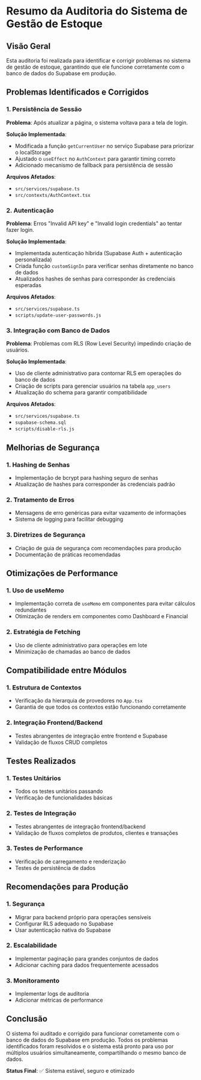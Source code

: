 # Resumo da Auditoria do Sistema de Gestão de Estoque

## Visão Geral

Esta auditoria foi realizada para identificar e corrigir problemas no sistema de gestão de estoque, garantindo que ele funcione corretamente com o banco de dados do Supabase em produção.

## Problemas Identificados e Corrigidos

### 1. Persistência de Sessão
**Problema**: Após atualizar a página, o sistema voltava para a tela de login.

**Solução Implementada**:
- Modificada a função `getCurrentUser` no serviço Supabase para priorizar o localStorage
- Ajustado o `useEffect` no `AuthContext` para garantir timing correto
- Adicionado mecanismo de fallback para persistência de sessão

**Arquivos Afetados**:
- `src/services/supabase.ts`
- `src/contexts/AuthContext.tsx`

### 2. Autenticação
**Problema**: Erros "Invalid API key" e "Invalid login credentials" ao tentar fazer login.

**Solução Implementada**:
- Implementada autenticação híbrida (Supabase Auth + autenticação personalizada)
- Criada função `customSignIn` para verificar senhas diretamente no banco de dados
- Atualizados hashes de senhas para corresponder às credenciais esperadas

**Arquivos Afetados**:
- `src/services/supabase.ts`
- `scripts/update-user-passwords.js`

### 3. Integração com Banco de Dados
**Problema**: Problemas com RLS (Row Level Security) impedindo criação de usuários.

**Solução Implementada**:
- Uso de cliente administrativo para contornar RLS em operações do banco de dados
- Criação de scripts para gerenciar usuários na tabela `app_users`
- Atualização do schema para garantir compatibilidade

**Arquivos Afetados**:
- `src/services/supabase.ts`
- `supabase-schema.sql`
- `scripts/disable-rls.js`

## Melhorias de Segurança

### 1. Hashing de Senhas
- Implementação de bcrypt para hashing seguro de senhas
- Atualização de hashes para corresponder às credenciais padrão

### 2. Tratamento de Erros
- Mensagens de erro genéricas para evitar vazamento de informações
- Sistema de logging para facilitar debugging

### 3. Diretrizes de Segurança
- Criação de guia de segurança com recomendações para produção
- Documentação de práticas recomendadas

## Otimizações de Performance

### 1. Uso de useMemo
- Implementação correta de `useMemo` em componentes para evitar cálculos redundantes
- Otimização de renders em componentes como Dashboard e Financial

### 2. Estratégia de Fetching
- Uso de cliente administrativo para operações em lote
- Minimização de chamadas ao banco de dados

## Compatibilidade entre Módulos

### 1. Estrutura de Contextos
- Verificação da hierarquia de provedores no `App.tsx`
- Garantia de que todos os contextos estão funcionando corretamente

### 2. Integração Frontend/Backend
- Testes abrangentes de integração entre frontend e Supabase
- Validação de fluxos CRUD completos

## Testes Realizados

### 1. Testes Unitários
- Todos os testes unitários passando
- Verificação de funcionalidades básicas

### 2. Testes de Integração
- Testes abrangentes de integração frontend/backend
- Validação de fluxos completos de produtos, clientes e transações

### 3. Testes de Performance
- Verificação de carregamento e renderização
- Testes de persistência de dados

## Recomendações para Produção

### 1. Segurança
- Migrar para backend próprio para operações sensíveis
- Configurar RLS adequado no Supabase
- Usar autenticação nativa do Supabase

### 2. Escalabilidade
- Implementar paginação para grandes conjuntos de dados
- Adicionar caching para dados frequentemente acessados

### 3. Monitoramento
- Implementar logs de auditoria
- Adicionar métricas de performance

## Conclusão

O sistema foi auditado e corrigido para funcionar corretamente com o banco de dados do Supabase em produção. Todos os problemas identificados foram resolvidos e o sistema está pronto para uso por múltiplos usuários simultaneamente, compartilhando o mesmo banco de dados.

**Status Final**: ✅ Sistema estável, seguro e otimizado